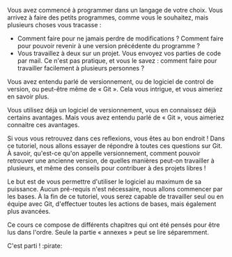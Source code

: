 Vous avez commencé à programmer dans un langage de votre choix. Vous arrivez à faire des petits programmes, comme vous le souhaitez, mais plusieurs choses vous tracasse : 

- Comment faire pour ne jamais perdre de modifications ? Comment faire pour pouvoir revenir à une version précédente du programme ? 
- Vous travaillez à deux sur un projet. Vous envoyez vos parties de code par mail. Ce n'est pas pratique, et vous le savez : comment
faire pour travailler facilement à plusieurs personnes ? 

Vous avez entendu parlé de versionnement, ou de logiciel de control de version, ou peut-être même de « Git ». Cela vous intrigue, et vous aimeriez en savoir plus.

Vous utilisez déjà un logiciel de versionnement, vous en connaissez déjà certains avantages. Mais vous avez entendu parlé de « Git », vous aimeriez connaitre ces avantages.

Si vous vous retrouvez dans ces reflexions, vous êtes au bon endroit ! Dans ce tutoriel, nous allons essayer de répondre à toutes ces questions sur Git. À savoir, qu'est-ce qu'on appelle versionnement, comment pouvoir retrouver une ancienne version, de quelles manières peut-on travailler à plusieurs, et même des conseils pour contribuer à des projets libres ! 

Le but est de vous permettre d'utiliser le logiciel au
maximum de sa puissance. Aucun pré-requis n'est nécessaire, nous allons commencer par les bases. À la fin de ce tutoriel, vous serez
capable de travailler seul ou en équipe avec Git, d'effectuer toutes les actions de bases, mais également plus avancées.

Ce cours ce compose de différents chapitres qui ont été pensés pour être lus dans l'ordre. Seule la partie « annexes » peut se lire séparemment.

C'est parti ! :pirate:

